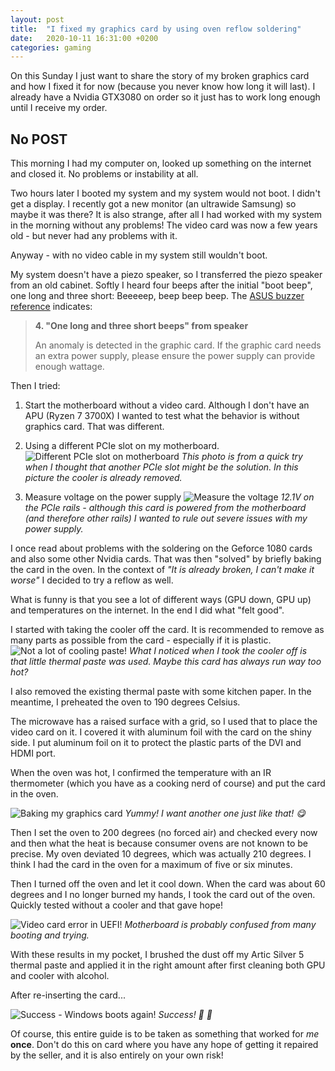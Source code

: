 ```yaml
---
layout: post
title:  "I fixed my graphics card by using oven reflow soldering"
date:   2020-10-11 16:31:00 +0200
categories: gaming
---
```


On this Sunday I just want to share the story of my broken graphics card and how I fixed it for now (because you never know how long it will last). I already have a Nvidia GTX3080 on order so it just has to work long enough until I receive my order.

## No POST
This morning I had my computer on, looked up something on the internet and closed it. No problems or instability at all.

Two hours later I booted my system and my system would not boot. I didn't get a display. I recently got a new monitor (an ultrawide Samsung) so maybe it was there? It is also strange, after all I had worked with my system in the morning without any problems! The video card was now a few years old - but never had any problems with it.

Anyway - with no video cable in my system still wouldn't boot.

My system doesn't have a piezo speaker, so I transferred the piezo speaker from an old cabinet. Softly I heard four beeps after the initial "boot beep", one long and three short: Beeeeep, beep beep beep. The [ASUS buzzer reference](https://www.asus.com/support/faq/1029959/) indicates:

> **4. "One long and three short beeps" from speaker**
> 
> An anomaly is detected in the graphic card. If the graphic card needs an extra power supply, please ensure the power supply can provide enough wattage.

Then I tried:

1. Start the motherboard without a video card. Although I don't have an APU (Ryzen 7 3700X) I wanted to test what the behavior is without graphics card. That was different.

2. Using a different PCIe slot on my motherboard.
![Different PCIe slot on motherboard](/images/blog/2020-10-11-i-fixed-my-gfx-card-by-oven-reflow-soldering-1.jpg)
*This photo is from a quick try when I thought that another PCIe slot might be the solution. In this picture the cooler is already removed.*

3. Measure voltage on the power supply
![Measure the voltage](/images/blog/2020-10-11-i-fixed-my-gfx-card-by-oven-reflow-soldering-2.jpg)
*12.1V on the PCIe rails - although this card is powered from the motherboard (and therefore other rails) I wanted to rule out severe issues with my power supply.*

I once read about problems with the soldering on the Geforce 1080 cards and also some other Nvidia cards. That was then "solved" by briefly baking the card in the oven. In the context of *"It is already broken, I can't make it worse"* I decided to try a reflow as well.

What is funny is that you see a lot of different ways (GPU down, GPU up) and temperatures on the internet. In the end I did what "felt good".

I started with taking the cooler off the card. It is recommended to remove as many parts as possible from the card - especially if it is plastic.
![Not a lot of cooling paste!](/images/blog/2020-10-11-i-fixed-my-gfx-card-by-oven-reflow-soldering-3.jpg)
*What I noticed when I took the cooler off is that little thermal paste was used. Maybe this card has always run way too hot?*

I also removed the existing thermal paste with some kitchen paper. In the meantime, I preheated the oven to 190 degrees Celsius.

The microwave has a raised surface with a grid, so I used that to place the video card on it. I covered it with aluminum foil with the card on the shiny side. I put aluminum foil on it to protect the plastic parts of the DVI and HDMI port.

When the oven was hot, I confirmed the temperature with an IR thermometer (which you have as a cooking nerd of course) and put the card in the oven.

![Baking my graphics card](/images/blog/2020-10-11-i-fixed-my-gfx-card-by-oven-reflow-soldering-4.jpg)
*Yummy! I want another one just like that! 😋*

Then I set the oven to 200 degrees (no forced air) and checked every now and then what the heat is because consumer ovens are not known to be precise. My oven deviated 10 degrees, which was actually 210 degrees. I think I had the card in the oven for a maximum of five or six minutes.

Then I turned off the oven and let it cool down. When the card was about 60 degrees and I no longer burned my hands, I took the card out of the oven. Quickly tested without a cooler and that gave hope!

![Video card error in UEFI!](/images/blog/2020-10-11-i-fixed-my-gfx-card-by-oven-reflow-soldering-5.jpg)
*Motherboard is probably confused from many booting and trying.*

With these results in my pocket, I brushed the dust off my Artic Silver 5 thermal paste and applied it in the right amount after first cleaning both GPU and cooler with alcohol.

After re-inserting the card...

![Success - Windows boots again!](/images/blog/2020-10-11-i-fixed-my-gfx-card-by-oven-reflow-soldering-6.jpg)
*Success! 🎉 🤩*

Of course, this entire guide is to be taken as something that worked for *me* **once**. Don't do this on card where you have any hope of getting it repaired by the seller, and it is also entirely on your own risk!